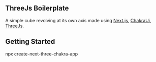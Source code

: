 ## ThreeJs Boilerplate

A simple cube revolving at its own axis made using [Next.js](https://nextjs.org/), [ChakraUi](https://chakra-ui.com/), [ThreeJs](https://threejs.org/).

## Getting Started

npx create-next-three-chakra-app <name-for-the-project>
